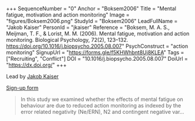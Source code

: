 +++
SequenceNumber = "0"
Anchor = "Boksem2006"
Title = "Mental fatigue, motivation and action monitoring"
Image = "figures/Boksem2006.png"
StudyId = "Boksem2006"
LeadFullName = "Jakob Kaiser"
PersonId = "jkaiser"
Reference = "Boksem, M. A. S., Meijman, T. F., & Lorist, M. M. (2006). Mental fatigue, motivation and action monitoring. Biological Psychology, 72(2), 123–132. https://doi.org/10.1016/j.biopsycho.2005.08.007"
PsychConstruct = "action monitoring"
SignupUrl = "https://forms.gle/f5KHWhbnt8Uj8KLEA"
Tags = ["Recruiting", "Conflict"]
DOI = "10.1016/j.biopsycho.2005.08.007"
DoiUrl = "https://dx.doi.org/"
+++

Lead by [Jakob Kaiser](/people/#jkaiser)

[Sign-up form](https://forms.gle/f5KHWhbnt8Uj8KLEA)


> In this study we examined whether the effects of mental fatigue on behaviour are due to reduced action monitoring as indexed by the error related negativity (Ne/ERN), N2 and contingent negative var...